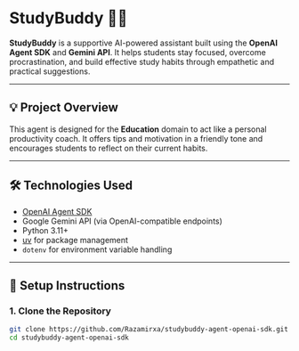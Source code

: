 # StudyBuddy 📘🤖

**StudyBuddy** is a supportive AI-powered assistant built using the **OpenAI Agent SDK** and **Gemini API**. It helps students stay focused, overcome procrastination, and build effective study habits through empathetic and practical suggestions.

---

## 💡 Project Overview

This agent is designed for the **Education** domain to act like a personal productivity coach. It offers tips and motivation in a friendly tone and encourages students to reflect on their current habits.

---

## 🛠️ Technologies Used

- [OpenAI Agent SDK](https://github.com/openai/openai-agents)
- Google Gemini API (via OpenAI-compatible endpoints)
- Python 3.11+
- [uv](https://github.com/astral-sh/uv) for package management
- `dotenv` for environment variable handling

---

## 🚀 Setup Instructions

### 1. Clone the Repository
```bash
git clone https://github.com/Razamirxa/studybuddy-agent-openai-sdk.git
cd studybuddy-agent-openai-sdk
